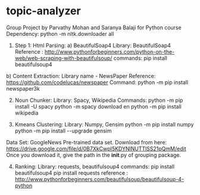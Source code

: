 # topic-analyzer
Group Project by Parvathy Mohan and Saranya Balaji for Python course
Dependency:
python -m nltk.downloader all

1. Step 1: Html Parsing:
a) BeautifulSoap4
Library: BeautifulSoap4
Reference : http://www.pythonforbeginners.com/python-on-the-web/web-scraping-with-beautifulsoup/
commands:
pip install beautifulsoup4 


b) Content Extraction: 
Library name - NewsPaper
Reference: https://github.com/codelucas/newspaper
Command:
python -m pip install newspaper3k

2. Noun Chunker:
Library: Spacy, Wikipedia
Commands:
python -m pip install -U spacy
python -m spacy download en
python -m pip install wikipedia

3. Kmeans Clustering:
Library: Numpy, Gensim
python -m pip install numpy
python -m pip install --upgrade gensim

Data Set: GoogleNews Pre-trained data set. Download from here:
https://drive.google.com/file/d/0B7XkCwpI5KDYNlNUTTlSS21pQmM/edit
Once you download it, give the path in the __init__.py of grouping package.

4. Ranking:
Library: requests, beautifulsoup4
commands: pip install beautifulsoup4
pip install requests
reference : http://www.pythonforbeginners.com/beautifulsoup/beautifulsoup-4-python






